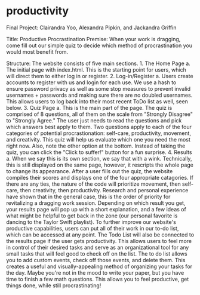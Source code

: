 # productivity
Final Project: Clairandra Yoo, Alexandra Pipkin, and Jackandra Griffin

Title: Productive Procrastination
Premise: When your work is dragging, come fill out our simple quiz to decide which method of procrastination you would most benefit from.

Structure: The website consists of five main sections.
        1. The Home Page
            a. The initial page with index.html. This is the starting point for users, which will direct them to either log in or register.
        2. Log-in/Register
            a. Users create accounts to register with us and login for each use. We use a hash to ensure password privacy as well as some stop measures to prevent invalid usernames + passwords and making sure there are no doubled usernames. This allows users to log back into their most recent ToDo list as well, seen below.
        3. Quiz Page
            a. This is the main part of the page. The quiz is comprised of 8 questions, all of them on the scale from "Strongly Disagree" to 
            "Strongly Agree." The user just needs to read the questions and pick which answers best apply to them. Two questions apply to each of the four categories of potential procrastionation: self-care, productivity, movement, and creativity. 
            This quiz will help us evaluate which one you need the most right now.
                Also, note the other option at the bottom. Instead of taking the quiz, you can click the "Click to suffer!" button for a fun surprise. 
        4. Results
            a. When we say this is its own section, we say that with a wink. Technically, this is still displayed on the same page, however, it rescripts the whole page to change its appearance. After a user fills out the quiz, the website compiles their scores and displays one of the four appropriate catagories. If there are any ties, the nature of the code will prioritize movement, then self-care, then creativity, then productivity. Research and personal experience have shown that in the general case, this is the order of priority for revitalizing a dragging work session.
                Depending on which result you get, your results page will pop up with a short explanation, and a few ideas of what might be helpful to get back in the zone (our personal favorite is dancing to the Taylor Swift playlist). To further improve our website's productive capabilities, users can put all of their
            work in our to-do list, which can be accessed at any point. The Todo List will also be connected to the results page if the user gets productivity. 
            This allows users to feel more in control of their desired tasks and serve as an organizational tool for any small tasks that will feel good to check off on the list. 
                The to do list allows you to add custom events, check off those
            events, and delete them. This creates a useful and visually-appealing method of organizing your tasks for the day.  Maybe you're not in the mood to write your paper, but you have time to finish a few math questions. This allows you to feel productive, get things done, while still procrastinating!
            

            